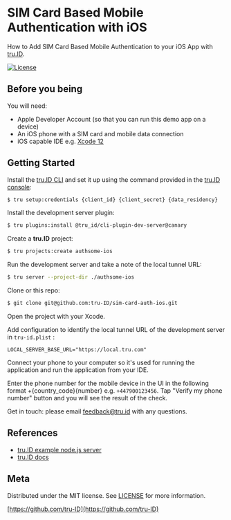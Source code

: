 # SIM Card Based Mobile Authentication with iOS

How to Add SIM Card Based Mobile Authentication to your iOS App with [tru.ID](https://tru.id).

[![License][license-image]][license-url]


## Before you being

You will need:

- Apple Developer Account (so that you can run this demo app on a device)
- An iOS phone with a SIM card and mobile data connection
- iOS capable IDE e.g. [Xcode 12](https://developer.apple.com/xcode/)

## Getting Started

Install the [tru.ID CLI]() and set it up using the command provided in the [tru.ID console](https://developer.tru.id/console):

```bash
$ tru setup:credentials {client_id} {client_secret} {data_residency}
```

Install the development server plugin:

```bash
$ tru plugins:install @tru_id/cli-plugin-dev-server@canary
```

Create a **tru.ID** project:

```bash
$ tru projects:create authsome-ios
```

Run the development server and take a note of the local tunnel URL:

```bash
$ tru server --project-dir ./authsome-ios
```

Clone or this repo:

```bash
$ git clone git@github.com:tru-ID/sim-card-auth-ios.git
```

Open the project with your Xcode.

Add configuration to identify the local tunnel URL of the development server  in `tru-id.plist` :

```
LOCAL_SERVER_BASE_URL="https://local.tru.com"
```

Connect your phone to your computer so it's used for running the application and run the application from your IDE.

Enter the phone number for the mobile device in the UI in the following format +{country_code}{number} e.g. `+447900123456`.  Tap "Verify my phone number" button and you will see the result of the check.

Get in touch: please email [feedback@tru.id](mailto:feedback@tru.id) with any questions.


## References

- [tru.ID example node.js server](https://github.com/tru-ID/server-example-node)
- [tru.ID docs](https://developer.tru.id/docs)

## Meta

Distributed under the MIT license. See [LICENSE][license-url] for more information.

[https://github.com/tru-ID](https://github.com/tru-ID)

[license-image]: https://img.shields.io/badge/License-MIT-blue.svg
[license-url]: LICENSE.md
